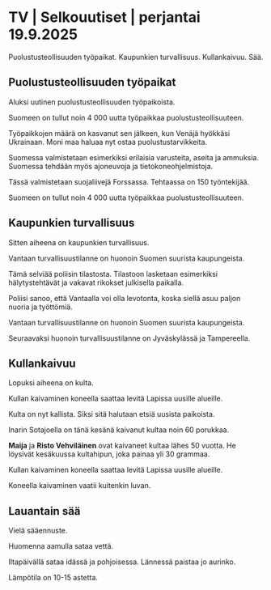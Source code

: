# TV | Selkouutiset | perjantai 19.9.2025

Puolustusteollisuuden työpaikat. Kaupunkien turvallisuus. Kullankaivuu. Sää.

## Puolustusteollisuuden työpaikat

Aluksi uutinen puolustusteollisuuden työpaikoista.

Suomeen on tullut noin 4 000 uutta työpaikkaa puolustusteollisuuteen.

Työpaikkojen määrä on kasvanut sen jälkeen, kun Venäjä hyökkäsi Ukrainaan. Moni maa haluaa nyt ostaa puolustustarvikkeita.

Suomessa valmistetaan esimerkiksi erilaisia varusteita, aseita ja ammuksia. Suomessa tehdään myös ajoneuvoja ja tietokoneohjelmistoja.

Tässä valmistetaan suojaliivejä Forssassa. Tehtaassa on 150 työntekijää.

Suomeen on tullut noin 4 000 uutta työpaikkaa puolustusteollisuuteen.

## Kaupunkien turvallisuus

Sitten aiheena on kaupunkien turvallisuus.

Vantaan turvallisuustilanne on huonoin Suomen suurista kaupungeista.

Tämä selviää poliisin tilastosta. Tilastoon lasketaan esimerkiksi hälytystehtävät ja vakavat rikokset julkisella paikalla.

Poliisi sanoo, että Vantaalla voi olla levotonta, koska siellä asuu paljon nuoria ja työttömiä.

Vantaan turvallisuustilanne on huonoin Suomen suurista kaupungeista.

Seuraavaksi huonoin turvallisuustilanne on Jyväskylässä ja Tampereella.

## Kullankaivuu

Lopuksi aiheena on kulta.

Kullan kaivaminen koneella saattaa levitä Lapissa uusille alueille.

Kulta on nyt kallista. Siksi sitä halutaan etsiä uusista paikoista.

Inarin Sotajoella on tänä kesänä kaivanut kultaa noin 60 porukkaa.

**Maija** ja **Risto Vehviläinen** ovat kaivaneet kultaa lähes 50 vuotta. He löysivät kesäkuussa kultahipun, joka painaa yli 30 grammaa.

Kullan kaivaminen koneella saattaa levitä Lapissa uusille alueille.

Koneella kaivaminen vaatii kuitenkin luvan.

## Lauantain sää

Vielä sääennuste.

Huomenna aamulla sataa vettä.

Iltapäivällä sataa idässä ja pohjoisessa. Lännessä paistaa jo aurinko.

Lämpötila on 10-15 astetta.
